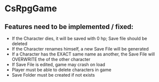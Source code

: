 # CsRpgGame


## Features need to be implemented / fixed:
- If the Character dies, it will be saved with 0 hp; Save file should be deleted
- If the Character renames himself, a new Save File will be generated
- If a Character has the EXACT same name as another, the Save File will OVERWRITE the of the other character
- If Save File is edited, game may crash on load
- Player must be able to delete characters in game
- Save Folder must be created if not exists